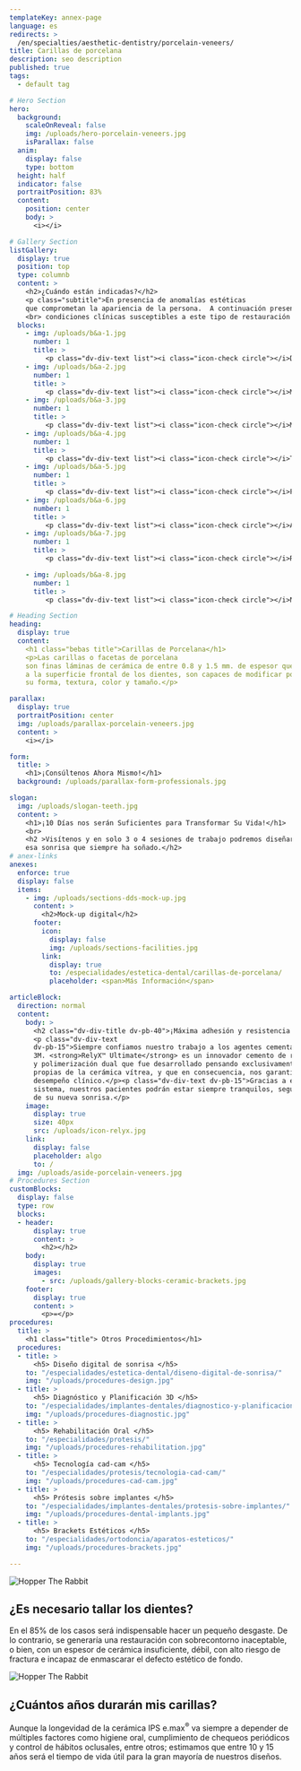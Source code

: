 ```yaml
---
templateKey: annex-page
language: es
redirects: >
  /en/specialties/aesthetic-dentistry/porcelain-veneers/
title: Carillas de porcelana
description: seo description
published: true
tags:
  - default tag

# Hero Section
hero:
  background:
    scaleOnReveal: false
    img: /uploads/hero-porcelain-veneers.jpg
    isParallax: false
  anim:
    display: false
    type: bottom
  height: half
  indicator: false
  portraitPosition: 83%
  content:
    position: center
    body: >
      <i></i>

# Gallery Section
listGallery:
  display: true
  position: top
  type: columnb
  content: >
    <h2>¿Cuándo están indicadas?</h2>
    <p class="subtitle">En presencia de anomalías estéticas
    que comprometan la apariencia de la persona.  A continuación presentamos diversas
    <br> condiciones clínicas susceptibles a este tipo de restauración dental:</p>
  blocks:
    - img: /uploads/b&a-1.jpg
      number: 1
      title: >
         <p class="dv-div-text list"><i class="icon-check circle"></i>Diastemas o separaciones interdentales.</p>
    - img: /uploads/b&a-2.jpg
      number: 1
      title: >
         <p class="dv-div-text list"><i class="icon-check circle"></i>Manchas o tinciones irreversibles.</p>
    - img: /uploads/b&a-3.jpg
      number: 1
      title: >
         <p class="dv-div-text list"><i class="icon-check circle"></i>Malposición leve.</p>
    - img: /uploads/b&a-4.jpg
      number: 1
      title: >
         <p class="dv-div-text list"><i class="icon-check circle"></i>Triángulos negros o troneras gingivales.</p>
    - img: /uploads/b&a-5.jpg
      number: 1
      title: >
         <p class="dv-div-text list"><i class="icon-check circle"></i>Fracturas coronarias.</p>
    - img: /uploads/b&a-6.jpg
      number: 1
      title: >
         <p class="dv-div-text list"><i class="icon-check circle"></i>Alteraciones de forma, color y tamaño.</p>
    - img: /uploads/b&a-7.jpg
      number: 1
      title: >
         <p class="dv-div-text list"><i class="icon-check circle"></i>Restauraciones antiguas o defectuosas.</p

    - img: /uploads/b&a-8.jpg
      number: 1
      title: >
         <p class="dv-div-text list"><i class="icon-check circle"></i>Necesidad de blanqueamiento permanente.</p>

# Heading Section
heading:
  display: true
  content:
    <h1 class="bebas title">Carillas de Porcelana</h1>
    <p>Las carillas o facetas de porcelana
    son finas láminas de cerámica de entre 0.8 y 1.5 mm. de espesor que, adheridas
    a la superficie frontal de los dientes, son capaces de modificar por completo
    su forma, textura, color y tamaño.</p>

parallax:
  display: true
  portraitPosition: center
  img: /uploads/parallax-porcelain-veneers.jpg
  content: >
    <i></i>

form:
  title: >
    <h1>¡Consúltenos Ahora Mismo!</h1>
  background: /uploads/parallax-form-professionals.jpg

slogan:
  img: /uploads/slogan-teeth.jpg
  content: >
    <h1>¡10 Días nos serán Suficientes para Transformar Su Vida!</h1>
    <br>
    <h2 >Visítenos y en solo 3 o 4 sesiones de trabajo podremos diseñar y crear
    esa sonrisa que siempre ha soñado.</h2>
# anex-links
anexes:
  enforce: true
  display: false
  items:
    - img: /uploads/sections-dds-mock-up.jpg
      content: >
        <h2>Mock-up digital</h2>
      footer:
        icon:
          display: false
          img: /uploads/sections-facilities.jpg
        link:
          display: true
          to: /especialidades/estetica-dental/carillas-de-porcelana/
          placeholder: <span>Más Información</span>

articleBlock:
  direction: normal
  content:
    body: >
      <h2 class="dv-div-title dv-pb-40">¡Máxima adhesión y resistencia!</h2>
      <p class="dv-div-text
      dv-pb-15">Siempre confiamos nuestro trabajo a los agentes cementantes de la multinacional
      3M. <strong>RelyX™ Ultimate</strong> es un innovador cemento de resina adhesiva
      y polimerización dual que fue desarrollado pensando exclusivamente en las necesidades
      propias de la cerámica vítrea, y que en consecuencia, nos garantiza un excelente
      desempeño clínico.</p><p class="dv-div-text dv-pb-15">Gracias a este novedoso
      sistema, nuestros pacientes podrán estar siempre tranquilos, seguros y orgullosos
      de su nueva sonrisa.</p>
    image:
      display: true
      size: 40px
      src: /uploads/icon-relyx.jpg
    link:
      display: false
      placeholder: algo
      to: /
  img: /uploads/aside-porcelain-veneers.jpg
# Procedures Section
customBlocks:
  display: false
  type: row
  blocks:
  - header:
      display: true
      content: >
        <h2></h2>
    body: 
      display: true
      images:
        - src: /uploads/gallery-blocks-ceramic-brackets.jpg
    footer:
      display: true
      content: >
        <p>=</p>
procedures:
  title: >
    <h1 class="title"> Otros Procedimientos</h1>
  procedures:
  - title: >
      <h5> Diseño digital de sonrisa </h5>
    to: "/especialidades/estetica-dental/diseno-digital-de-sonrisa/"
    img: "/uploads/procedures-design.jpg"
  - title: >
      <h5> Diagnóstico y Planificación 3D </h5>
    to: "/especialidades/implantes-dentales/diagnostico-y-planificacion-3d/"
    img: "/uploads/procedures-diagnostic.jpg"
  - title: >
      <h5> Rehabilitación Oral </h5>
    to: "/especialidades/protesis/"
    img: "/uploads/procedures-rehabilitation.jpg"
  - title: >
      <h5> Tecnología cad-cam </h5>
    to: "/especialidades/protesis/tecnologia-cad-cam/"
    img: "/uploads/procedures-cad-cam.jpg"
  - title: >
      <h5> Prótesis sobre implantes </h5>
    to: "/especialidades/implantes-dentales/protesis-sobre-implantes/"
    img: "/uploads/procedures-dental-implants.jpg"
  - title: >
      <h5> Brackets Estéticos </h5>
    to: "/especialidades/ortodoncia/aparatos-esteticos/"
    img: "/uploads/procedures-brackets.jpg"

---
```

<div class="row container">
<div class="item">

![Hopper The Rabbit](/img/gallery-blocks-dds-cut.jpg)

## ¿Es necesario tallar los dientes?

En el 85% de los casos será indispensable hacer un pequeño desgaste.
De lo contrario, se generaría una restauración con sobrecontorno inaceptable,
o bien, con un espesor de cerámica insuficiente, débil, con alto riesgo de fractura
e incapaz de enmascarar el defecto estético de fondo.

</div>
<div class="item">

![Hopper The Rabbit](/img/gallery-blocks-dds-lasting.jpg)

## ¿Cuántos años durarán mis carillas?

Aunque la longevidad de la cerámica IPS e.max<sup>®</sup> va siempre
      a depender de múltiples factores como higiene oral, cumplimiento de chequeos
      periódicos y control de hábitos oclusales, entre otros; estimamos que entre
      10 y 15 años será el tiempo de vida útil para la gran mayoría de nuestros diseños.

</div>
</div>


